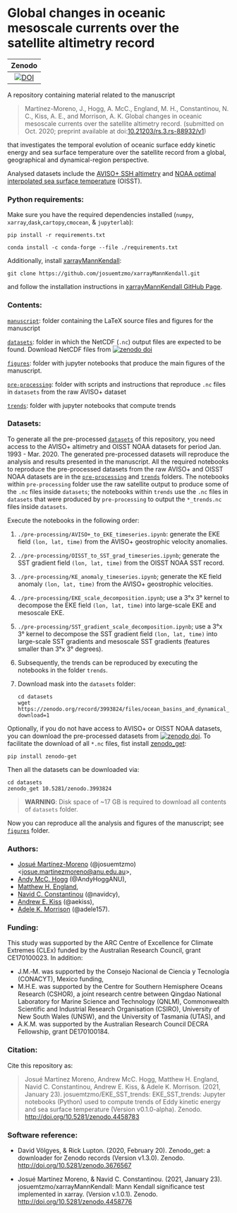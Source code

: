 # Global changes in oceanic mesoscale currents over the satellite altimetry record

| Zenodo |
|:------:|
|[![DOI](https://zenodo.org/badge/DOI/10.5281/zenodo.4458783.svg)](https://doi.org/10.5281/zenodo.4458783)|

A repository containing material related to the manuscript

> Martínez-Moreno, J., Hogg, A. McC., England, M. H., Constantinou, N. C., Kiss, A. E., and Morrison, A. K. Global changes in oceanic mesoscale currents over the satellite altimetry record. (submitted on Oct. 2020; preprint available at doi:[10.21203/rs.3.rs-88932/v1](https://doi.org/10.21203/rs.3.rs-88932/v1))

that investigates the temporal evolution of oceanic surface eddy kinetic energy and sea surface temperature over the satellite record from a global, geographical and dynamical-region perspective.

Analysed datasets include the [AVISO+ SSH altimetry](https://www.aviso.altimetry.fr/en/data/products/sea-surface-height-products/global/gridded-sea-level-heights-and-derived-variables.html) and [NOAA optimal interpolated sea surface temperature](https://www.ncdc.noaa.gov/oisst) (OISST). 

### Python requirements:

Make sure you have the required dependencies installed (`numpy`, `xarray`,`dask`,`cartopy`,`cmocean`, & `jupyterlab`):

```
pip install -r requirements.txt 
```

```
conda install -c conda-forge --file ./requirements.txt
```

Additionally, install [xarrayMannKendall](https://github.com/josuemtzmo/xarrayMannKendall):

```
git clone https://github.com/josuemtzmo/xarrayMannKendall.git
```

and follow the installation instructions in [xarrayMannKendall GitHub Page](https://github.com/josuemtzmo/xarrayMannKendall).

### Contents:

[`manuscript`](https://github.com/josuemtzmo/EKE_SST_trends/tree/master/manuscript): folder containing the LaTeX source files and figures for the manuscript

[`datasets`](https://github.com/josuemtzmo/EKE_SST_trends/tree/master/datasets): folder in which the NetCDF (`.nc`) output files are expected to be found. Download NetCDF files from <a href="https://doi.org/10.5281/zenodo.3993823"><img src="https://zenodo.org/badge/DOI/10.5281/zenodo.3993823.svg" alt="zenodo doi"></a>

[`figures`](https://github.com/josuemtzmo/EKE_SST_trends/tree/master/figures): folder with jupyter notebooks that produce the main figures of the manuscript.

[`pre-processing`](https://github.com/josuemtzmo/EKE_SST_trends/tree/master/pre-processing): folder with scripts and instructions that reproduce `.nc` files in `datasets` from the raw AVISO+ dataset

[`trends`](https://github.com/josuemtzmo/EKE_SST_trends/tree/master/trends): folder with jupyter notebooks that compute trends

### Datasets:

To generate all the pre-processed [`datasets`](https://github.com/josuemtzmo/EKE_SST_trends/tree/master/datasets) of this repository, you need access to the AVISO+ altimetry and OISST NOAA datasets for period Jan. 1993 - Mar. 2020. The generated pre-processed datasets will reproduce the analysis and results presented in the manuscript. All the required notebooks to reproduce the pre-processed datasets from the raw AVISO+ and OISST NOAA datasets are in the [`pre-processing`](https://github.com/josuemtzmo/EKE_SST_trends/tree/master/pre-processing) and [`trends`](https://github.com/josuemtzmo/EKE_SST_trends/tree/master/trends) folders. The notebooks within `pre-processing` folder use the raw satellite output to produce some of the `.nc` files inside `datasets`; the notebooks within `trends` use the `.nc` files in `datasets` that were produced by `pre-processing` to output the `*_trends.nc` files inside `datasets`.

Execute the notebooks in the following order:

1. `./pre-processing/AVISO+_to_EKE_timeseries.ipynb`: generate the EKE field `(lon, lat, time)` from the AVISO+ geostrophic velocity anomalies.

2. `./pre-processing/OISST_to_SST_grad_timeseries.ipynb`; generate the SST gradient field `(lon, lat, time)` from the OISST NOAA SST record.

3. `./pre-processing/KE_anomaly_timeseries.ipynb`; generate the KE field anomaly `(lon, lat, time)` from the AVISO+ geostrophic velocities.

4. `./pre-processing/EKE_scale_decomposition.ipynb`; use a 3°x 3° kernel to decompose the EKE field `(lon, lat, time)` into large-scale EKE and mesoscale EKE.

5. `./pre-processing/SST_gradient_scale_decomposition.ipynb`; use a 3°x 3° kernel to decompose the SST gradient field `(lon, lat, time)` into large-scale SST gradients and mesoscale SST gradients (features smaller than 3°x 3° degrees).

6. Subsequently, the trends can be reproduced by executing the notebooks in the folder `trends`. 

7. Download mask into the `datasets` folder:

    ```
    cd datasets 
    wget https://zenodo.org/record/3993824/files/ocean_basins_and_dynamical_masks.nc?download=1
    ```

Optionally, if you do not have access to AVISO+ or OISST NOAA datasets, you can download the pre-processed datasets from  <a href="https://doi.org/10.5281/zenodo.3993823"><img src="https://zenodo.org/badge/DOI/10.5281/zenodo.3993823.svg" alt="zenodo doi"></a>. To facilitate the download of all `*.nc` files, fist install <a href="https://doi.org/10.5281/zenodo.3993824">zenodo_get</a>:

```
pip install zenodo-get
```

Then all the datasets can be downloaded via:

```
cd datasets
zenodo_get 10.5281/zenodo.3993824
```

> **WARNING**: Disk space of ~17 GB is required to download all contents of `datasets` folder.

Now you can reproduce all the analysis and figures of the manuscript; see [`figures`](https://github.com/josuemtzmo/EKE_SST_trends/tree/master/figures) folder.

### Authors:
- [Josué Martínez-Moreno](http://josuemtzmo.github.io/) (@josuemtzmo) <[josue.martinezmoreno@anu.edu.au](mailto:josue.martinezmoreno@anu.edu.au)>, 
- [Andy McC. Hogg](http://rses.anu.edu.au/people/academics/prof-andy-hogg) (@AndyHoggANU), 
- [Matthew H. England](http://web.science.unsw.edu.au/~matthew/), 
- [Navid C. Constantinou](http://www.navidconstantinou.com) (@navidcy),
- [Andrew E. Kiss](https://researchers.anu.edu.au/researchers/kiss-ae) (@aekiss),
- [Adele K. Morrison](http://rses.anu.edu.au/people/academics/dr-adele-morrison) (@adele157).

### Funding:
This study was supported by the ARC Centre of Excellence for Climate Extremes (CLEx) funded by the Australian Research Council, grant CE170100023. In addition:
- J.M.‐M. was supported by the Consejo Nacional de Ciencia y Tecnología (CONACYT), Mexico funding,
- M.H.E. was supported by the Centre for Southern Hemisphere Oceans Research (CSHOR), a joint research centre between  Qingdao National Laboratory for Marine Science and Technology (QNLM), Commonwealth Scientific and Industrial Research Organisation (CSIRO), University of New South Wales (UNSW), and the University of Tasmania (UTAS), and
- A.K.M. was supported by the Australian Research Council DECRA Fellowship, grant DE170100184.

### Citation:

Cite this repository as:

> Josué Martínez Moreno, Andrew McC. Hogg, Matthew H. England, Navid C. Constantinou, Andrew E. Kiss, & Adele K. Morrison. (2021, January 23). josuemtzmo/EKE_SST_trends: EKE_SST_trends: Jupyter notebooks (Python) used to compute trends of Eddy kinetic energy and sea surface temperature (Version v0.1.0-alpha). Zenodo. http://doi.org/10.5281/zenodo.4458783

### Software reference:

- David Völgyes, & Rick Lupton. (2020, February 20). Zenodo_get: a downloader for Zenodo records (Version v1.3.0). Zenodo. http://doi.org/10.5281/zenodo.3676567

- Josué Martínez Moreno, & Navid C. Constantinou. (2021, January 23). josuemtzmo/xarrayMannKendall: Mann Kendall significance test implemented in xarray. (Version v.1.0.1). Zenodo. http://doi.org/10.5281/zenodo.4458776
